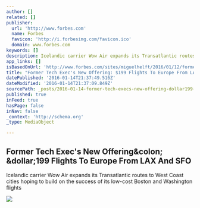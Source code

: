 ```yaml
---
author: []
related: []
publisher:
  url: 'http://www.forbes.com'
  name: Forbes
  favicon: 'http://i.forbesimg.com/favicon.ico'
  domain: www.forbes.com
keywords: []
description: Icelandic carrier Wow Air expands its Transatlantic routes to West Coast cities hoping to build on the success of its low-cost Boston and Washington flights
app_links: []
isBasedOnUrl: 'http://www.forbes.com/sites/miguelhelft/2016/01/12/former-tech-execs-new-offering-199-flights-to-europe-from-lax-and-sfo/#2715e4857a0b7c71390d5f94'
title: "Former Tech Exec's New Offering: $199 Flights To Europe From LAX And SFO"
datePublished: '2016-01-14T21:37:49.516Z'
dateModified: '2016-01-14T21:37:09.849Z'
sourcePath: _posts/2016-01-14-former-tech-execs-new-offering-dollar199-flights-to-europe-from.md
published: true
inFeed: true
hasPage: false
inNav: false
_context: 'http://schema.org'
_type: MediaObject

---
```

<article style=""><h1>Former Tech Exec's New Offering&amp;colon; &amp;dollar;199 Flights To Europe From LAX And SFO</h1><p>Icelandic carrier Wow Air expands its Transatlantic routes to West Coast cities hoping to build on the success of its low-cost Boston and Washington flights</p><img src="http://blogs-images.forbes.com/miguelhelft/files/2016/01/unspecified-1.jpg" /></article>